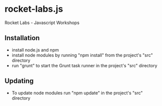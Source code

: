 # rocket-labs.js
Rocket Labs - Javascript Workshops

## Installation ##

* install node.js and npm
* install node modules by running "npm install" from the project's "src" directory
* run "grunt" to start the Grunt task runner in the project's "src" directory

## Updating ##

* To update node modules run "npm update" in the project's "src" directory
